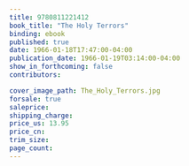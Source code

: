 ```yaml
---
title: 9780811221412
book_title: "The Holy Terrors"
binding: ebook
published: true
date: 1966-01-18T17:47:00-04:00
publication_date: 1966-01-19T03:14:00-04:00
show_in_forthcoming: false
contributors:

cover_image_path: The_Holy_Terrors.jpg
forsale: true
saleprice:
shipping_charge:
price_us: 13.95
price_cn:
trim_size:
page_count:
---
```


